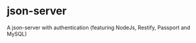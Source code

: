 json-server
===========

A json-server with authentication (featuring NodeJs, Restify, Passport and MySQL)